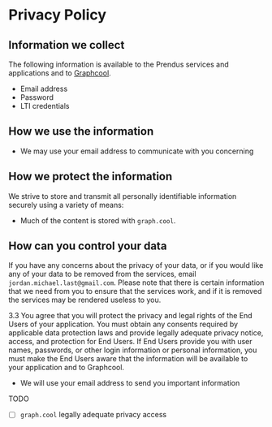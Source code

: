 # Privacy Policy

## Information we collect

The following information is available to the Prendus services and applications and to [Graphcool](https://www.graph.cool/).

* Email address
* Password
* LTI credentials

## How we use the information

* We may use your email address to communicate with you concerning 

## How we protect the information

We strive to store and transmit all personally identifiable information securely using a variety of means:

* Much of the content is stored with `graph.cool`. 

## How can you control your data

If you have any concerns about the privacy of your data, or if you would like any of your data to be removed from the services, email `jordan.michael.last@gmail.com`. Please note that there is certain information that we need from you to ensure that the services work, and if it is removed the services may be rendered useless to you.

3.3 You agree that you will protect the privacy and legal rights of the End Users of your application. You must obtain any consents required by applicable data protection laws and provide legally adequate privacy notice, access, and protection for End Users. If End Users provide you with user names, passwords, or other login information or personal information, you must make the End Users aware that the information will be available to your application and to Graphcool.

* We will use your email address to send you important information

TODO

- [ ] `graph.cool` legally adequate privacy access
